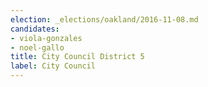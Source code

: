 ```yaml
---
election: _elections/oakland/2016-11-08.md
candidates:
- viola-gonzales
- noel-gallo
title: City Council District 5
label: City Council
---
```


